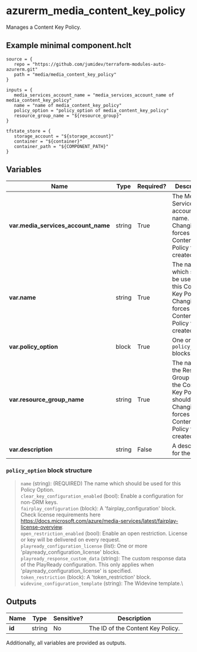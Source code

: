 # azurerm_media_content_key_policy

Manages a Content Key Policy.

## Example minimal component.hclt

```hcl
source = {
   repo = "https://github.com/jumidev/terraform-modules-auto-azurerm.git" 
   path = "media/media_content_key_policy" 
}

inputs = {
   media_services_account_name = "media_services_account_name of media_content_key_policy" 
   name = "name of media_content_key_policy" 
   policy_option = "policy_option of media_content_key_policy" 
   resource_group_name = "${resource_group}" 
}

tfstate_store = {
   storage_account = "${storage_account}" 
   container = "${container}" 
   container_path = "${COMPONENT_PATH}" 
}

```

## Variables

| Name | Type | Required? |  Description |
| ---- | ---- | --------- |  ----------- |
| **var.media_services_account_name** | string | True | The Media Services account name. Changing this forces a new Content Key Policy to be created. | 
| **var.name** | string | True | The name which should be used for this Content Key Policy. Changing this forces a new Content Key Policy to be created. | 
| **var.policy_option** | block | True | One or more `policy_option` blocks. | 
| **var.resource_group_name** | string | True | The name of the Resource Group where the Content Key Policy should exist. Changing this forces a new Content Key Policy to be created. | 
| **var.description** | string | False | A description for the Policy. | 

### `policy_option` block structure

> `name` (string): (REQUIRED) The name which should be used for this Policy Option.\
> `clear_key_configuration_enabled` (bool): Enable a configuration for non-DRM keys.\
> `fairplay_configuration` (block): A 'fairplay_configuration' block. Check license requirements here <https://docs.microsoft.com/azure/media-services/latest/fairplay-license-overview>.\
> `open_restriction_enabled` (bool): Enable an open restriction. License or key will be delivered on every request.\
> `playready_configuration_license` (list): One or more 'playready_configuration_license' blocks.\
> `playready_response_custom_data` (string): The custom response data of the PlayReady configuration. This only applies when 'playready_configuration_license' is specified.\
> `token_restriction` (block): A 'token_restriction' block.\
> `widevine_configuration_template` (string): The Widevine template.\



## Outputs

| Name | Type | Sensitive? | Description |
| ---- | ---- | --------- | --------- |
| **id** | string | No  | The ID of the Content Key Policy. | 

Additionally, all variables are provided as outputs.
